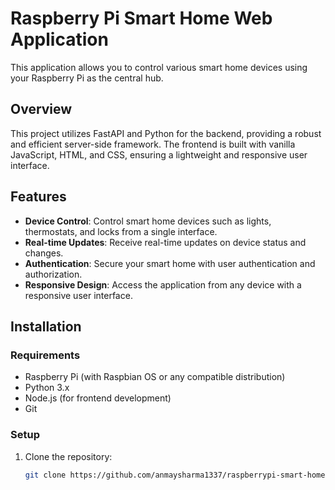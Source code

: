 # Raspberry Pi Smart Home Web Application

This application allows you to control various smart home devices using your Raspberry Pi as the central hub.

## Overview

This project utilizes FastAPI and Python for the backend, providing a robust and efficient server-side framework. The frontend is built with vanilla JavaScript, HTML, and CSS, ensuring a lightweight and responsive user interface.

## Features

- **Device Control**: Control smart home devices such as lights, thermostats, and locks from a single interface.
- **Real-time Updates**: Receive real-time updates on device status and changes.
- **Authentication**: Secure your smart home with user authentication and authorization.
- **Responsive Design**: Access the application from any device with a responsive user interface.

## Installation

### Requirements

- Raspberry Pi (with Raspbian OS or any compatible distribution)
- Python 3.x
- Node.js (for frontend development)
- Git

### Setup

1. Clone the repository:

   ```bash
   git clone https://github.com/anmaysharma1337/raspberrypi-smart-home.git
